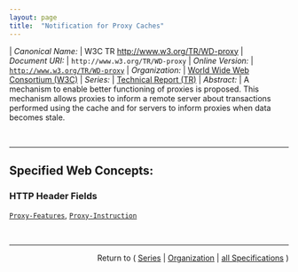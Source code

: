 ```yaml
---
layout: page
title:  "Notification for Proxy Caches"
---
```


| *Canonical Name:* | W3C TR http://www.w3.org/TR/WD-proxy
| *Document URI:* | `http://www.w3.org/TR/WD-proxy`
| *Online Version:* | [`http://www.w3.org/TR/WD-proxy`](http://www.w3.org/TR/WD-proxy)
| *Organization:* | [World Wide Web Consortium (W3C)](..  "List of specification series by this organization")
| *Series:* | [Technical Report (TR)](.  "List of specifications in this series")
| *Abstract:* | A mechanism to enable better functioning of proxies is proposed. This mechanism allows proxies to inform a remote server about transactions performed using the cache and for servers to inform proxies when data becomes stale.

<br/>
<hr/>

## Specified Web Concepts:

### HTTP Header Fields

[`Proxy-Features`](/concepts/http-header/Proxy-Features "The proxy features header is used by a proxy sending data to a server. It specifies the features supported by the specified proxy."), [`Proxy-Instruction`](/concepts/http-header/Proxy-Instruction "The proxy instruction header is used to reply to a proxy features header. It should only be present when a Proxy-Features header was present in the corresponding request.")



<br/>
<hr/>

<p style="text-align: right">Return to ( <a href="./">Series</a> | <a href="../">Organization</a> | <a href="../../">all Specifications</a> )</p>